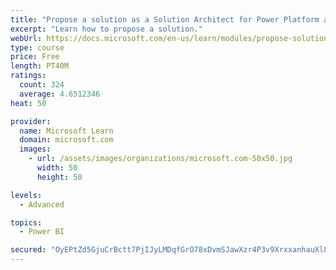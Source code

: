 ```yaml
---
title: "Propose a solution as a Solution Architect for Power Platform and Dynamics 365"
excerpt: "Learn how to propose a solution."
webUrl: https://docs.microsoft.com/en-us/learn/modules/propose-solution/
type: course
price: Free
length: PT40M
ratings:
  count: 324
  average: 4.6512346
heat: 50

provider:
  name: Microsoft Learn
  domain: microsoft.com
  images:
    - url: /assets/images/organizations/microsoft.com-50x50.jpg
      width: 50
      height: 50

levels:
  - Advanced

topics:
  - Power BI

secured: "OyEPtZd5GjuCrBctt7PjIJyLMDqfGrO78xDvmSJawXzr4P3v9XrxxanhauXl80CzNkjlOP/w/vt5npaqBVfdiirife1EeXuqc3Fn3lVqr4ErEmQ/210drOEOkT/Rd6EWwrATK1cgshrjTsuLbvHqYlnR4klakfS6lGvlrIBuvl8JDZ11APw5alBH5tpO6VYWsvRtVyeAaFtitSc2go0Q3QcltpwbbdjZctmCJ82PY0XOIXYQmUdIbGsQFGjwBRqpCj6D/IZFzcHLEn54r1YTVI+qtCkMJrU6PezOd6+W5gKKeYf7XklqX6MdOGZH7GvOw42aNDUGAqQ3gW6DfnSXJ4UKYAoeJMHdY+VGM3ihp5VbYi+vXR8ESDnSjGM9zf/O5cQgyo1iuaeYkJw6q/TiD1yD6hQlSGnouVTiNV1F9Uc=;LuhAXdEmKUFBt9P91/Bx1w=="
---
```


